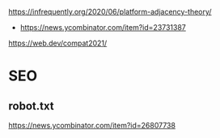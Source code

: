 

https://infrequently.org/2020/06/platform-adjacency-theory/
* https://news.ycombinator.com/item?id=23731387

https://web.dev/compat2021/

# SEO
## robot.txt
https://news.ycombinator.com/item?id=26807738